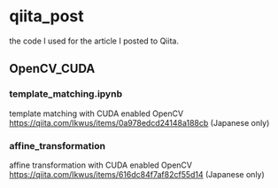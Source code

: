 # qiita_post
the code I used for the article I posted to Qiita.

## OpenCV_CUDA
### template_matching.ipynb
template matching with CUDA enabled OpenCV
https://qiita.com/Ikwus/items/0a978edcd24148a188cb (Japanese only)

### affine_transformation
affine transformation with CUDA enabled OpenCV
https://qiita.com/Ikwus/items/616dc84f7af82cf55d14 (Japanese only)
